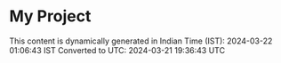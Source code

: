 # My Project

This content is dynamically generated in Indian Time (IST): 2024-03-22 01:06:43 IST
Converted to UTC: 2024-03-21 19:36:43 UTC
